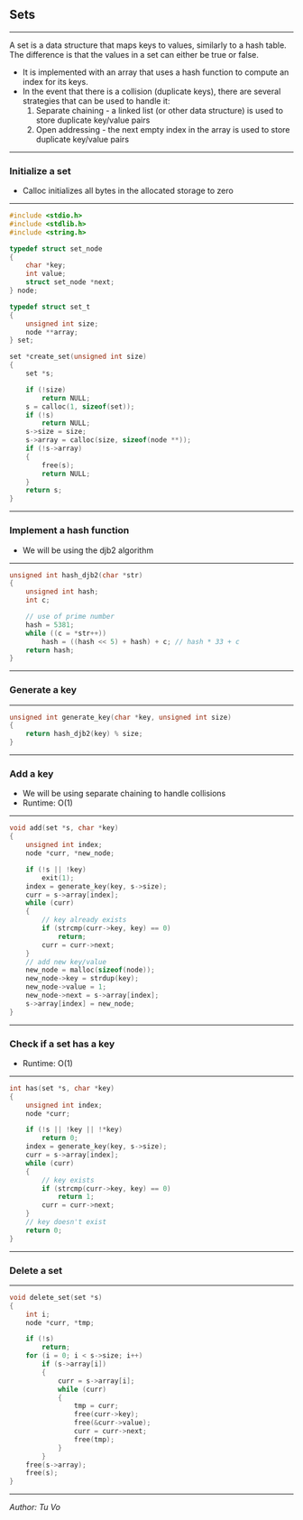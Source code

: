 
## Sets

---

A set is a data structure that maps keys to values, similarly to a hash table. The difference is that the values in a set can either be true or false.

- It is implemented with an array that uses a hash function to compute an index for its keys.
- In the event that there is a collision (duplicate keys), there are several strategies that can be used to handle it:
  1. Separate chaining - a linked list (or other data structure) is used to store duplicate key/value pairs
  2. Open addressing - the next empty index in the array is used to store duplicate key/value pairs

---

### Initialize a set

- Calloc initializes all bytes in the allocated storage to zero

---

```c
#include <stdio.h>
#include <stdlib.h>
#include <string.h>

typedef struct set_node
{
	char *key;
	int value;
	struct set_node *next;
} node;

typedef struct set_t
{
	unsigned int size;
	node **array;
} set;

set *create_set(unsigned int size)
{
	set *s;

	if (!size)
		return NULL;
	s = calloc(1, sizeof(set));
	if (!s)
		return NULL;
	s->size = size;
	s->array = calloc(size, sizeof(node **));
	if (!s->array)
	{
		free(s);
		return NULL;
	}
	return s;
}
```

---

### Implement a hash function

- We will be using the djb2 algorithm

---

```c
unsigned int hash_djb2(char *str)
{
	unsigned int hash;
	int c;

    // use of prime number
	hash = 5381;
	while ((c = *str++))
		hash = ((hash << 5) + hash) + c; // hash * 33 + c
	return hash;
}

```

---

### Generate a key

---

```c
unsigned int generate_key(char *key, unsigned int size)
{
	return hash_djb2(key) % size;
}

```

---

### Add a key

- We will be using separate chaining to handle collisions
- Runtime: O(1)

---

```c
void add(set *s, char *key)
{
	unsigned int index;
	node *curr, *new_node;

	if (!s || !key)
		exit(1);
	index = generate_key(key, s->size);
	curr = s->array[index];
	while (curr)
	{
        // key already exists
		if (strcmp(curr->key, key) == 0)
			return;
		curr = curr->next;
	}
    // add new key/value
	new_node = malloc(sizeof(node));
	new_node->key = strdup(key);
	new_node->value = 1;
	new_node->next = s->array[index];
	s->array[index] = new_node;
}
```

---

### Check if a set has a key

- Runtime: O(1)

---

```c
int has(set *s, char *key)
{
	unsigned int index;
	node *curr;

	if (!s || !key || !*key)
		return 0;
	index = generate_key(key, s->size);
	curr = s->array[index];
	while (curr)
	{
        // key exists
		if (strcmp(curr->key, key) == 0)
			return 1;
		curr = curr->next;
	}
    // key doesn't exist
	return 0;
}
```

---

### Delete a set

---

```c
void delete_set(set *s)
{
	int i;
	node *curr, *tmp;

	if (!s)
		return;
	for (i = 0; i < s->size; i++)
		if (s->array[i])
		{
			curr = s->array[i];
			while (curr)
			{
				tmp = curr;
				free(curr->key);
				free(&curr->value);
				curr = curr->next;
				free(tmp);
			}
		}
	free(s->array);
	free(s);
}
```

---

_Author: Tu Vo_
